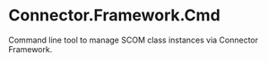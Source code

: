 # Connector.Framework.Cmd
Command line tool to manage SCOM class instances via Connector Framework.

